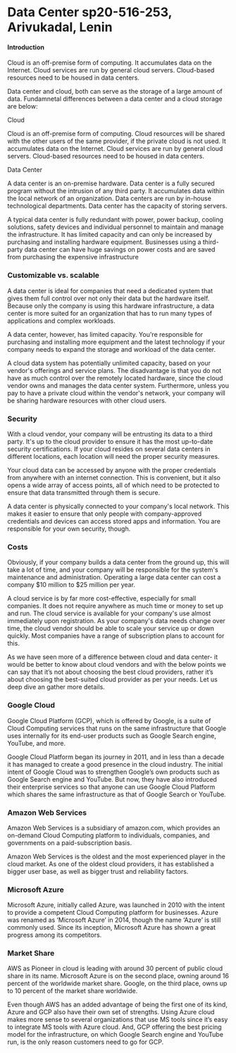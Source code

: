 # Data Center sp20-516-253, Arivukadal, Lenin
 
#### Introduction

Cloud is an off-premise form of computing. It accumulates data on the Internet. Cloud services are run by general cloud servers. Cloud-based resources need to be housed in data centers.

Data center and cloud, both can serve as the storage of a large amount of data. Fundamnetal differences between a data center and a cloud storage are below:

Cloud

Cloud is an off-premise form of computing.
Cloud resources will be shared with the other users of the same provider, if the private cloud is not used.
It accumulates data on the Internet.
Cloud services are run by general cloud servers.
Cloud-based resources need to be housed in data centers.

Data Center

A data center is an on-premise hardware.
Data center is a fully secured program without the intrusion of any third party.
It accumulates data within the local network of an organization.
Data centers are run by in-house technological departments.
Data center has the capacity of storing servers.

A typical data center is fully redundant with power, power backup, cooling solutions, safety devices and individual personnel to maintain and manage the infrastructure. It has limited capacity and can only be increased by purchasing and installing hardware equipment. Businesses using a third-party data center can have huge savings on power costs and are saved from purchasing the expensive infrastructure

   

### Customizable vs. scalable

A data center is ideal for companies that need a dedicated system that gives them full control over not only their data but the hardware itself. Because only the company is using this hardware infrastructure, a data center is more suited for an organization that has to run many types of applications and complex workloads.

A data center, however, has limited capacity. You're responsible for purchasing and installing more equipment and the latest technology if your company needs to expand the storage and workload of the data center.

A cloud data system has potentially unlimited capacity, based on your vendor's offerings and service plans. The disadvantage is that you do not have as much control over the remotely located hardware, since the cloud vendor owns and manages the data center system. Furthermore, unless you pay to have a private cloud within the vendor's network, your company will be sharing hardware resources with other cloud users.

### Security

With a cloud vendor, your company will be entrusting its data to a third party. It's up to the cloud provider to ensure it has the most up-to-date security certifications. If your cloud resides on several data centers in different locations, each location will need the proper security measures.

Your cloud data can be accessed by anyone with the proper credentials from anywhere with an internet connection. This is convenient, but it also opens a wide array of access points, all of which need to be protected to ensure that data transmitted through them is secure.

A data center is physically connected to your company's local network. This makes it easier to ensure that only people with company-approved credentials and devices can access stored apps and information. You are responsible for your own security, though.

### Costs

Obviously, if your company builds a data center from the ground up, this will take a lot of time, and your company will be responsible for the system's maintenance and administration. Operating a large data center can cost a company $10 million to $25 million per year.

A cloud service is by far more cost-effective, especially for small companies. It does not require anywhere as much time or money to set up and run. The cloud service is available for your company's use almost immediately upon registration. As your company's data needs change over time, the cloud vendor should be able to scale your service up or down quickly. Most companies have a range of subscription plans to account for this.

As we have seen more of a difference between cloud and data center- it would be better to know about cloud vendors and with the below points we can say that it’s not about choosing the best cloud providers, rather it’s about choosing the best-suited cloud provider as per your needs. Let us deep dive an gather more details.

### Google Cloud
Google Cloud Platform (GCP), which is offered by Google, is a suite of Cloud Computing services that runs on the same infrastructure that Google uses internally for its end-user products such as Google Search engine, YouTube, and more.

Google Cloud Platform began its journey in 2011, and in less than a decade it has managed to create a good presence in the cloud industry. The initial intent of Google Cloud was to strengthen Google’s own products such as Google Search engine and YouTube. But now, they have also introduced their enterprise services so that anyone can use Google Cloud Platform which shares the same infrastructure as that of Google Search or YouTube.

### Amazon Web Services

Amazon Web Services is a subsidiary of amazon.com, which provides an on-demand Cloud Computing platform to individuals, companies, and governments on a paid-subscription basis.

Amazon Web Services is the oldest and the most experienced player in the cloud market. As one of the oldest cloud providers, it has established a bigger user base, as well as bigger trust and reliability factors.


### Microsoft Azure
Microsoft Azure, initially called Azure, was launched in 2010 with the intent to provide a competent Cloud Computing platform for businesses. Azure was renamed as ‘Microsoft Azure’ in 2014, though the name ‘Azure’ is still commonly used. Since its inception, Microsoft Azure has shown a great progress among its competitors. 


### Market Share

AWS as Pioneer in cloud is leading with around 30 percent of public cloud share in its name. Microsoft Azure is on the second place, owning around 16 percent of the worldwide market share. Google, on the third place, owns up to 10 percent of the market share worldwide.

Even though AWS has an added advantage of being the first one of its kind, Azure and GCP also have their own set of strengths. Using Azure cloud makes more sense to several organizations that use MS tools since it’s easy to integrate MS tools with Azure cloud. And, GCP offering the best pricing model for the infrastructure, on which Google Search engine and YouTube run, is the only reason customers need to go for GCP.
